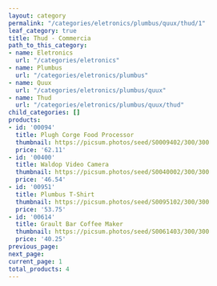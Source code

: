 ```yaml
---
layout: category
permalink: "/categories/eletronics/plumbus/quux/thud/1"
leaf_category: true
title: Thud - Commercia
path_to_this_category:
- name: Eletronics
  url: "/categories/eletronics"
- name: Plumbus
  url: "/categories/eletronics/plumbus"
- name: Quux
  url: "/categories/eletronics/plumbus/quux"
- name: Thud
  url: "/categories/eletronics/plumbus/quux/thud"
child_categories: []
products:
- id: '00094'
  title: Plugh Corge Food Processor
  thumbnail: https://picsum.photos/seed/S0009402/300/300
  price: '62.11'
- id: '00400'
  title: Waldop Video Camera
  thumbnail: https://picsum.photos/seed/S0040002/300/300
  price: '46.54'
- id: '00951'
  title: Plumbus T-Shirt
  thumbnail: https://picsum.photos/seed/S0095102/300/300
  price: '53.75'
- id: '00614'
  title: Grault Bar Coffee Maker
  thumbnail: https://picsum.photos/seed/S0061403/300/300
  price: '40.25'
previous_page: 
next_page: 
current_page: 1
total_products: 4
---
```

